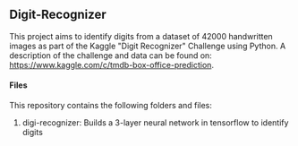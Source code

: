 ## Digit-Recognizer
This project aims to identify digits from a dataset of 42000 handwritten images as part of the Kaggle "Digit Recognizer" Challenge using Python. A description of the challenge and data can be found on: https://www.kaggle.com/c/tmdb-box-office-prediction.

#### Files
This repository contains the following folders and files:
1. digi-recognizer: Builds a 3-layer neural network in tensorflow to identify digits
